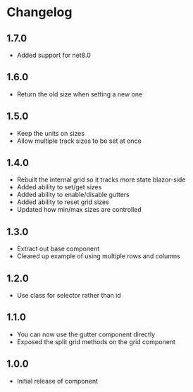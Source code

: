 # Changelog

## 1.7.0
- Added support for net8.0

## 1.6.0
- Return the old size when setting a new one

## 1.5.0
- Keep the units on sizes
- Allow multiple track sizes to be set at once

## 1.4.0
- Rebuilt the internal grid so it tracks more state blazor-side
- Added ability to set/get sizes
- Added ability to enable/disable gutters
- Added ability to reset grid sizes
- Updated how min/max sizes are controlled

## 1.3.0
- Extract out base component
- Cleared up example of using multiple rows and columns

## 1.2.0
- Use class for selector rather than id

## 1.1.0
- You can now use the gutter component directly
- Exposed the split grid methods on the grid component

## 1.0.0
- Initial release of component
